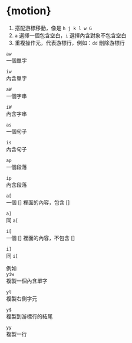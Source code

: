 # {motion}

1. 搭配游標移動，像是 `h j k l w G`
2. `a` 選擇一個包含空白，`i` 選擇內含對象不包含空白
3. 重複操作元，代表游標行，例如：`dd` 刪除游標行

`aw`  
一個單字

`iw`  
內含單字

`aW`  
一個字串

`iW`  
內含字串

`as`  
一個句子

`is`  
內含句子

`ap`  
一個段落

`ip`  
內含段落

`a[`  
 一個 \[\] 裡面的內容，包含 \[\]

`a]`  
同 `a[`

`i[`  
一個 \[\] 裡面的內容，不包含 \[\]

`i]`   
同 `i[`

例如  
`yiw`  
複製一個內含單字

`yl`  
複製右側字元

`y$`  
複製到游標行的結尾

`yy`  
複製一行

